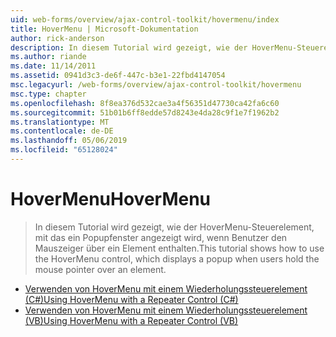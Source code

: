```yaml
---
uid: web-forms/overview/ajax-control-toolkit/hovermenu/index
title: HoverMenu | Microsoft-Dokumentation
author: rick-anderson
description: In diesem Tutorial wird gezeigt, wie der HoverMenu-Steuerelement, mit das ein Popupfenster angezeigt wird, wenn Benutzer den Mauszeiger über ein Element enthalten.
ms.author: riande
ms.date: 11/14/2011
ms.assetid: 0941d3c3-de6f-447c-b3e1-22fbd4147054
msc.legacyurl: /web-forms/overview/ajax-control-toolkit/hovermenu
msc.type: chapter
ms.openlocfilehash: 8f8ea376d532cae3a4f56351d47730ca42fa6c60
ms.sourcegitcommit: 51b01b6ff8edde57d8243e4da28c9f1e7f1962b2
ms.translationtype: MT
ms.contentlocale: de-DE
ms.lasthandoff: 05/06/2019
ms.locfileid: "65128024"
---
```

# <a name="hovermenu"></a><span data-ttu-id="a29d0-103">HoverMenu</span><span class="sxs-lookup"><span data-stu-id="a29d0-103">HoverMenu</span></span>

> <span data-ttu-id="a29d0-104">In diesem Tutorial wird gezeigt, wie der HoverMenu-Steuerelement, mit das ein Popupfenster angezeigt wird, wenn Benutzer den Mauszeiger über ein Element enthalten.</span><span class="sxs-lookup"><span data-stu-id="a29d0-104">This tutorial shows how to use the HoverMenu control, which displays a popup when users hold the mouse pointer over an element.</span></span>

- [<span data-ttu-id="a29d0-105">Verwenden von HoverMenu mit einem Wiederholungssteuerelement (C#)</span><span class="sxs-lookup"><span data-stu-id="a29d0-105">Using HoverMenu with a Repeater Control (C#)</span></span>](using-hovermenu-with-a-repeater-control-cs.md)
- [<span data-ttu-id="a29d0-106">Verwenden von HoverMenu mit einem Wiederholungssteuerelement (VB)</span><span class="sxs-lookup"><span data-stu-id="a29d0-106">Using HoverMenu with a Repeater Control (VB)</span></span>](using-hovermenu-with-a-repeater-control-vb.md)

